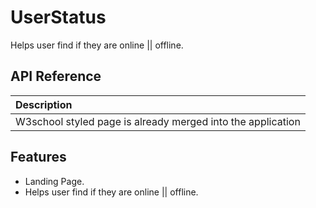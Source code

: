 # UserStatus 

Helps user find if they are online || offline.

## API Reference



| Description |
:------------------------- |
 W3school styled page is already merged into the application |

## Features

- Landing Page.
- Helps user find if they are online || offline.
